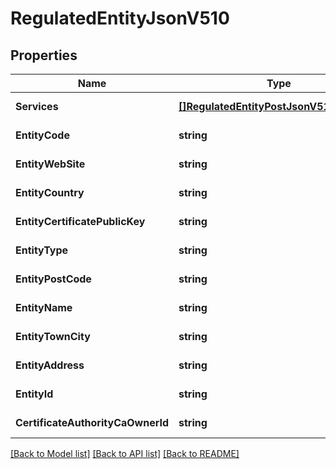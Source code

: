 # RegulatedEntityJsonV510

## Properties
Name | Type | Description | Notes
------------ | ------------- | ------------- | -------------
**Services** | [**[]RegulatedEntityPostJsonV510Services**](RegulatedEntityPostJsonV510_services.md) |  | [default to null]
**EntityCode** | **string** |  | [default to null]
**EntityWebSite** | **string** |  | [default to null]
**EntityCountry** | **string** |  | [default to null]
**EntityCertificatePublicKey** | **string** |  | [default to null]
**EntityType** | **string** |  | [default to null]
**EntityPostCode** | **string** |  | [default to null]
**EntityName** | **string** |  | [default to null]
**EntityTownCity** | **string** |  | [default to null]
**EntityAddress** | **string** |  | [default to null]
**EntityId** | **string** |  | [default to null]
**CertificateAuthorityCaOwnerId** | **string** |  | [default to null]

[[Back to Model list]](../README.md#documentation-for-models) [[Back to API list]](../README.md#documentation-for-api-endpoints) [[Back to README]](../README.md)


